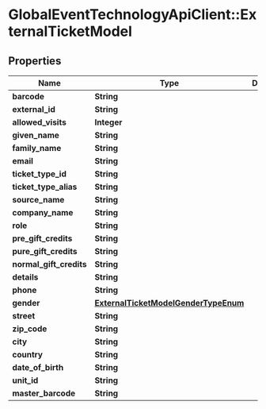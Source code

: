 # GlobalEventTechnologyApiClient::ExternalTicketModel

## Properties
Name | Type | Description | Notes
------------ | ------------- | ------------- | -------------
**barcode** | **String** |  | [optional] 
**external_id** | **String** |  | [optional] 
**allowed_visits** | **Integer** |  | [optional] 
**given_name** | **String** |  | [optional] 
**family_name** | **String** |  | [optional] 
**email** | **String** |  | [optional] 
**ticket_type_id** | **String** |  | [optional] 
**ticket_type_alias** | **String** |  | [optional] 
**source_name** | **String** |  | [optional] 
**company_name** | **String** |  | [optional] 
**role** | **String** |  | [optional] 
**pre_gift_credits** | **String** |  | [optional] 
**pure_gift_credits** | **String** |  | [optional] 
**normal_gift_credits** | **String** |  | [optional] 
**details** | **String** |  | [optional] 
**phone** | **String** |  | [optional] 
**gender** | [**ExternalTicketModelGenderTypeEnum**](ExternalTicketModelGenderTypeEnum.md) |  | [optional] 
**street** | **String** |  | [optional] 
**zip_code** | **String** |  | [optional] 
**city** | **String** |  | [optional] 
**country** | **String** |  | [optional] 
**date_of_birth** | **String** |  | [optional] 
**unit_id** | **String** |  | [optional] 
**master_barcode** | **String** |  | [optional] 

